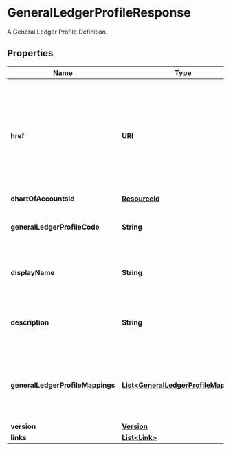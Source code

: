 

# GeneralLedgerProfileResponse

A General Ledger Profile Definition.

## Properties

| Name | Type | Description | Notes |
|------------ | ------------- | ------------- | -------------|
|**href** | **URI** | The specific Uniform Resource Identifier (URI) for this resource at the requested effective and asAt datetime. |  [optional] |
|**chartOfAccountsId** | [**ResourceId**](ResourceId.md) |  |  |
|**generalLedgerProfileCode** | **String** | The unique code for the General Ledger Profile |  |
|**displayName** | **String** | The name of the General Ledger Profile |  |
|**description** | **String** | A description for the General Ledger Profile |  [optional] |
|**generalLedgerProfileMappings** | [**List&lt;GeneralLedgerProfileMapping&gt;**](GeneralLedgerProfileMapping.md) | Rules for mapping Account or property values to aggregation pattern definitions |  |
|**version** | [**Version**](Version.md) |  |  [optional] |
|**links** | [**List&lt;Link&gt;**](Link.md) |  |  [optional] |




